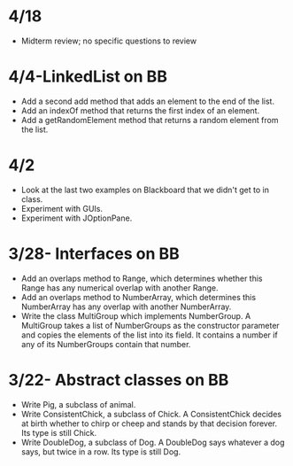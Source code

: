 # 4/18

- Midterm review; no specific questions to review

# 4/4-LinkedList on BB

- Add a second add method that adds an element to the end of the list.
- Add an indexOf method that returns the first index of an element.
- Add a getRandomElement method that returns a random element from the list.

# 4/2
- Look at the last two examples on Blackboard that we didn't get to in class.
- Experiment with GUIs.
- Experiment with JOptionPane.


# 3/28- Interfaces on BB

- Add an overlaps method to Range, which determines whether this Range has any numerical overlap with another Range.
- Add an overlaps method to NumberArray, which determines this NumberArray has any overlap with another NumberArray.
- Write the class MultiGroup which implements NumberGroup. A MultiGroup takes a list of NumberGroups as the constructor parameter and copies the elements of the list into its field. It contains a number if any of its NumberGroups contain that number.

# 3/22- Abstract classes on BB

- Write Pig, a subclass of animal.
- Write ConsistentChick, a subclass of Chick. A ConsistentChick decides at birth whether to chirp or cheep and stands by that decision forever. Its type is still Chick.
- Write DoubleDog, a subclass of Dog. A DoubleDog says whatever a dog says, but twice in a row. Its type is still Dog.
